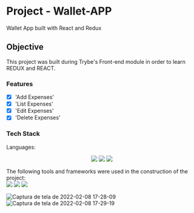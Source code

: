 # Project - Wallet-APP
Wallet App built with React and Redux

## Objective
<p>
  This project was built during Trybe's Front-end module in order to learn REDUX and REACT.
</p>

### Features
- [x] 'Add Expenses'<br>
- [x] 'List Expenses'<br>
- [x] 'Edit Expenses'<br>
- [x] 'Delete Expenses'<br>

### Tech Stack
Languages:<br>
<p align="center">
    <img src="https://img.shields.io/badge/html5%20-%23E34F26.svg?&style=for-the-badge&logo=html5&logoColor=white"/>
    <img src="https://img.shields.io/badge/css3%20-%231572B6.svg?&style=for-the-badge&logo=css3&logoColor=white"/>
    <img src="https://img.shields.io/badge/javascript%20-%23323330.svg?&style=for-the-badge&logo=javascript&logoColor=%23F7DF1E"/>
</p>


The following tools and frameworks were used in the construction of the project:<br>
    <img src="https://img.shields.io/badge/react%20-%23323330.svg?&style=for-the-badge&logo=react&logoColor=%23F7DF1E"/>
    <img src="https://img.shields.io/badge/react_router%20-%2320232a.svg?&style=for-the-badge&logo=react&logoColor=%2361DAFB"/>
    <img src ="https://img.shields.io/badge/Redux-593D88?style=for-the-badge&logo=redux&logoColor=white"/>
    
  
![Captura de tela de 2022-02-08 17-28-09](https://user-images.githubusercontent.com/87549369/153070613-56654741-d370-4086-b7ab-f01aa15cd796.png)
![Captura de tela de 2022-02-08 17-29-19](https://user-images.githubusercontent.com/87549369/153070618-440d95ef-cfab-4691-894d-769d049206a0.png)
